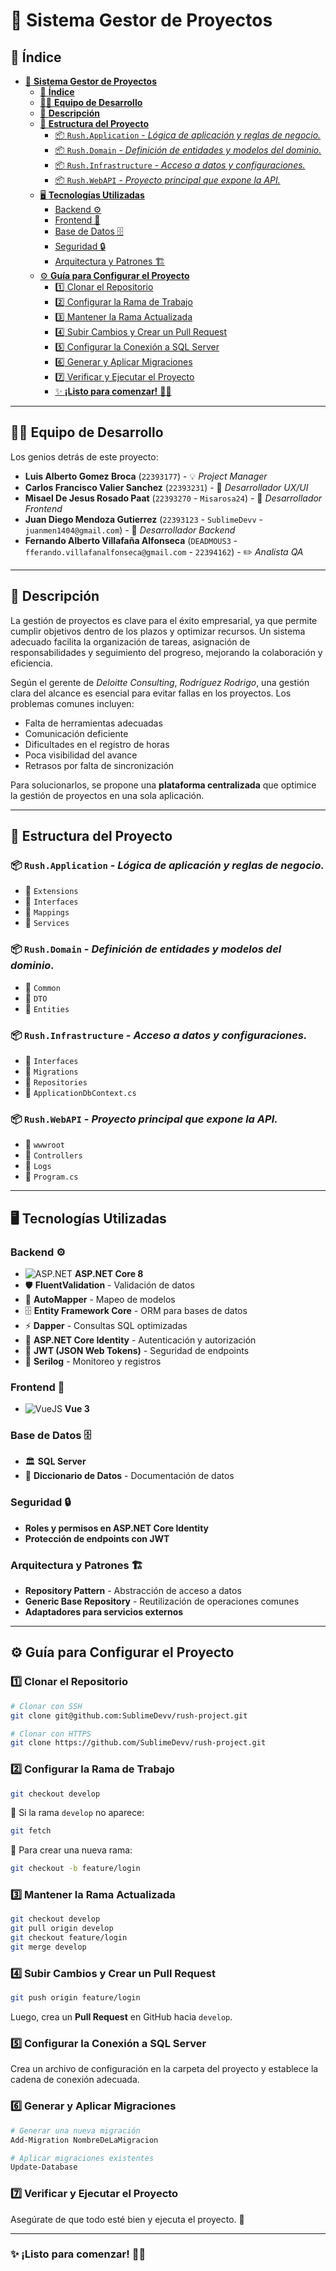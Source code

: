 # 🚀 **Sistema Gestor de Proyectos**

## 📌 **Índice**
- [🚀 **Sistema Gestor de Proyectos**](#-sistema-gestor-de-proyectos)
  - [📌 **Índice**](#-índice)
  - [👨‍💻 **Equipo de Desarrollo**](#-equipo-de-desarrollo)
  - [📜 **Descripción**](#-descripción)
  - [📂 **Estructura del Proyecto**](#-estructura-del-proyecto)
    - [📦 `Rush.Application` - *Lógica de aplicación y reglas de negocio.*](#-rushapplication---lógica-de-aplicación-y-reglas-de-negocio)
    - [📦 `Rush.Domain` - *Definición de entidades y modelos del dominio.*](#-rushdomain---definición-de-entidades-y-modelos-del-dominio)
    - [📦 `Rush.Infrastructure` - *Acceso a datos y configuraciones.*](#-rushinfrastructure---acceso-a-datos-y-configuraciones)
    - [📦 `Rush.WebAPI` - *Proyecto principal que expone la API.*](#-rushwebapi---proyecto-principal-que-expone-la-api)
  - [🖥️ **Tecnologías Utilizadas**](#️-tecnologías-utilizadas)
    - [Backend ⚙️](#backend-️)
    - [Frontend 🎨](#frontend-)
    - [Base de Datos 🗄](#base-de-datos-)
    - [Seguridad 🔒](#seguridad-)
    - [Arquitectura y Patrones 🏗](#arquitectura-y-patrones-)
  - [⚙️ **Guía para Configurar el Proyecto**](#️-guía-para-configurar-el-proyecto)
    - [1️⃣ Clonar el Repositorio](#1️⃣-clonar-el-repositorio)
    - [2️⃣ Configurar la Rama de Trabajo](#2️⃣-configurar-la-rama-de-trabajo)
    - [3️⃣ Mantener la Rama Actualizada](#3️⃣-mantener-la-rama-actualizada)
    - [4️⃣ Subir Cambios y Crear un Pull Request](#4️⃣-subir-cambios-y-crear-un-pull-request)
    - [5️⃣ Configurar la Conexión a SQL Server](#5️⃣-configurar-la-conexión-a-sql-server)
    - [6️⃣ Generar y Aplicar Migraciones](#6️⃣-generar-y-aplicar-migraciones)
    - [7️⃣ Verificar y Ejecutar el Proyecto](#7️⃣-verificar-y-ejecutar-el-proyecto)
    - [✨ **¡Listo para comenzar!** 💪😎](#-listo-para-comenzar-)

---

## 👨‍💻 **Equipo de Desarrollo**

Los genios detrás de este proyecto:

- **Luis Alberto Gomez Broca** (`22393177`) - 💡 *Project Manager*
- **Carlos Francisco Valier Sanchez** (`22393231`) - 🎨 *Desarrollador UX/UI*
- **Misael De Jesus Rosado Paat** (`22393270` - `Misarosa24`) - 🔧 *Desarrollador Frontend*
- **Juan Diego Mendoza Gutierrez** (`22393123` - `SublimeDevv` - `juanmen1404@gmail.com`) - 🚀 *Desarrollador Backend*
- **Fernando Alberto Villafaña Alfonseca** (`DEADMOUS3` - `fferando.villafanalfonseca@gmail.com` - `22394162`) - ✏️ *Analista QA*

---

## 📜 **Descripción**

La gestión de proyectos es clave para el éxito empresarial, ya que permite cumplir objetivos dentro de los plazos y optimizar recursos. Un sistema adecuado facilita la organización de tareas, asignación de responsabilidades y seguimiento del progreso, mejorando la colaboración y eficiencia.

Según el gerente de *Deloitte Consulting*, *Rodríguez Rodrigo*, una gestión clara del alcance es esencial para evitar fallas en los proyectos. Los problemas comunes incluyen:
- Falta de herramientas adecuadas
- Comunicación deficiente
- Dificultades en el registro de horas
- Poca visibilidad del avance
- Retrasos por falta de sincronización

Para solucionarlos, se propone una **plataforma centralizada** que optimice la gestión de proyectos en una sola aplicación.

---

## 📂 **Estructura del Proyecto**

### 📦 `Rush.Application` - *Lógica de aplicación y reglas de negocio.*
- 📂 `Extensions`
- 📂 `Interfaces`
- 📂 `Mappings`
- 📂 `Services`

### 📦 `Rush.Domain` - *Definición de entidades y modelos del dominio.*
- 📂 `Common`
- 📂 `DTO`
- 📂 `Entities`

### 📦 `Rush.Infrastructure` - *Acceso a datos y configuraciones.*
- 📂 `Interfaces`
- 📂 `Migrations`
- 📂 `Repositories`
- 📄 `ApplicationDbContext.cs`

### 📦 `Rush.WebAPI` - *Proyecto principal que expone la API.*
- 📂 `wwwroot`
- 📂 `Controllers`
- 📂 `Logs`
- 📄 `Program.cs`

---

## 🖥️ **Tecnologías Utilizadas**

### Backend ⚙️
- ![ASP.NET](https://img.shields.io/badge/.NET_Core_8-512BD4?style=flat&logo=dotnet&logoColor=white) **ASP.NET Core 8**
- 🛡 **FluentValidation** - Validación de datos
- 🔄 **AutoMapper** - Mapeo de modelos
- 🗄 **Entity Framework Core** - ORM para bases de datos
- ⚡ **Dapper** - Consultas SQL optimizadas
- 🔑 **ASP.NET Core Identity** - Autenticación y autorización
- 🔐 **JWT (JSON Web Tokens)** - Seguridad de endpoints
- 📜 **Serilog** - Monitoreo y registros

### Frontend 🎨
- ![VueJS](https://img.shields.io/badge/Vue_3-4FC08D?style=flat&logo=vue.js&logoColor=white) **Vue 3**

### Base de Datos 🗄
- 🏛 **SQL Server**
- 📑 **Diccionario de Datos** - Documentación de datos

### Seguridad 🔒
- **Roles y permisos en ASP.NET Core Identity**
- **Protección de endpoints con JWT**

### Arquitectura y Patrones 🏗
- **Repository Pattern** - Abstracción de acceso a datos
- **Generic Base Repository** - Reutilización de operaciones comunes
- **Adaptadores para servicios externos**

---

## ⚙️ **Guía para Configurar el Proyecto**

### 1️⃣ Clonar el Repositorio
```bash
# Clonar con SSH
git clone git@github.com:SublimeDevv/rush-project.git

# Clonar con HTTPS
git clone https://github.com/SublimeDevv/rush-project.git
```

### 2️⃣ Configurar la Rama de Trabajo
```bash
git checkout develop
```
🔹 Si la rama `develop` no aparece:
```bash
git fetch
```

🔹 Para crear una nueva rama:
```bash
git checkout -b feature/login
```

### 3️⃣ Mantener la Rama Actualizada
```bash
git checkout develop
git pull origin develop
git checkout feature/login
git merge develop
```

### 4️⃣ Subir Cambios y Crear un Pull Request
```bash
git push origin feature/login
```
Luego, crea un **Pull Request** en GitHub hacia `develop`.

### 5️⃣ Configurar la Conexión a SQL Server
Crea un archivo de configuración en la carpeta del proyecto y establece la cadena de conexión adecuada.

### 6️⃣ Generar y Aplicar Migraciones
```powershell
# Generar una nueva migración
Add-Migration NombreDeLaMigracion

# Aplicar migraciones existentes
Update-Database
```

### 7️⃣ Verificar y Ejecutar el Proyecto
Asegúrate de que todo esté bien y ejecuta el proyecto. 🎉

---

### ✨ **¡Listo para comenzar!** 💪😎

